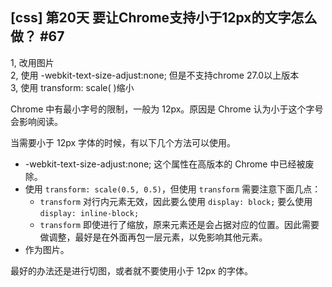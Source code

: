 ## [css] 第20天 要让Chrome支持小于12px的文字怎么做？ #67

1, 改用图片  
2, 使用 \-webkit\-text\-size\-adjust:none; 但是不支持chrome 27.0以上版本  
3, 使用 transform: scale( )缩小  


Chrome 中有最小字号的限制，一般为 12px。原因是 Chrome 认为小于这个字号会影响阅读。

当需要小于 12px 字体的时候，有以下几个方法可以使用。

*   \-webkit\-text\-size\-adjust:none; 这个属性在高版本的 Chrome 中已经被废除。
*   使用 `transform: scale(0.5, 0.5)`，但使用 `transform` 需要注意下面几点：
    *   `transform` 对行内元素无效，因此要么使用 `display: block;` 要么使用 `display: inline-block;`
    *   `transform` 即使进行了缩放，原来元素还是会占据对应的位置。因此需要做调整，最好是在外面再包一层元素，以免影响其他元素。
*   作为图片。

最好的办法还是进行切图，或者就不要使用小于 12px 的字体。
